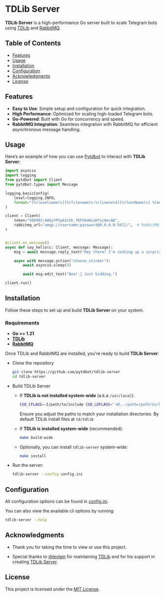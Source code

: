 # TDLib Server

**TDLib Server** is a high-performance Go server built to scale Telegram bots using [TDLib](https://github.com/tdlib/td) and [RabbitMQ](https://www.rabbitmq.com).

## Table of Contents
- [Features](#features)
- [Usage](#usage)
- [Installation](#installation)
- [Configuration](#configuration)
- [Acknowledgments](#acknowledgments)
- [License](#license)

<a name="features"></a>
## Features
- **Easy to Use**: Simple setup and configuration for quick integration.
- **High Performance**: Optimized for scaling high-loaded Telegram bots.
- **Go-Powered**: Built with Go for concurrency and speed.
- **RabbitMQ Integration**: Seamless integration with RabbitMQ for efficient asynchronous message handling.

<a name="usage"></a>
## Usage

Here’s an example of how you can use [Pytdbot](https://github.com/pytdbot/client) to interact with **TDLib Server**:

```python
import asyncio
import logging
from pytdbot import Client
from pytdbot.types import Message

logging.basicConfig(
    level=logging.INFO,
    format="[%(levelname)s][%(filename)s:%(lineno)d][%(funcName)s] %(message)s",
)

client = Client(
    token="508903:AAGyYP5y63ihh_7KFX9aNiaHfajAmcAA",
    rabbitmq_url="amqp://username:password@0.0.0.0:5672/",  # RabbitMQ URL
)


@client.on_message()
async def say_hello(c: Client, message: Message):
    msg = await message.reply_text("Hey there! I'm cooking up a surprise... 🍳👨‍🍳")

    async with message.action("choose_sticker"):
        await asyncio.sleep(5)

        await msg.edit_text("Boo! 👻 Just kidding.")

client.run()
```

<a name="installation"></a>
## Installation
Follow these steps to set up and build **TDLib Server** on your system.

### Requirements
- **Go >= 1.21**
- **[TDLib](https://github.com/tdlib/td#building)**
- **[RabbitMQ](https://www.rabbitmq.com/download.html)**

Once TDLib and RabbitMQ are installed, you're ready to build **TDLib Server**:

- Clone the repository
    ```bash
    git clone https://github.com/pytdbot/tdlib-server
    cd tdlib-server
    ```

- Build TDLib Server
    - If **TDLib is not installed system-wide** (a.k.a ``/usr/local``):
        ```bash
        CGO_CFLAGS=-I/path/to/include CGO_LDFLAGS="-Wl,-rpath=/path/to/lib -ltdjson" make build
        ```
        Ensure you adjust the paths to match your installation directories.
        By default TDLib install files at ``td/tdlib``

    - If **TDLib is installed system-wide** (recommended):
        ```bash
        make build-wide
        ```

    - Optionally, you can install ``tdlib-server`` system-wide:
        ```bash
        make install
        ```
- Run the server:
  ```bash
  tdlib-server --config config.ini
  ```

<a name="configuration"></a>
## Configuration

All configuration options can be found in [config.ini](config.ini).

You can also view the available cli options by running:

```bash
tdlib-server --help
```

<a name="acknowledgments"></a>
## Acknowledgments
- Thank you for taking the time to view or use this project.

- Special thanks to [@levlam](https://github.com/levlam) for maintaining [TDLib](https://github.com/tdlib/td) and for his support in creating [TDLib Server](https://github.com/pytdbot/tdlib-server).


<a name="license"></a>
## License
This project is licensed under the [MIT License](LICENSE).
